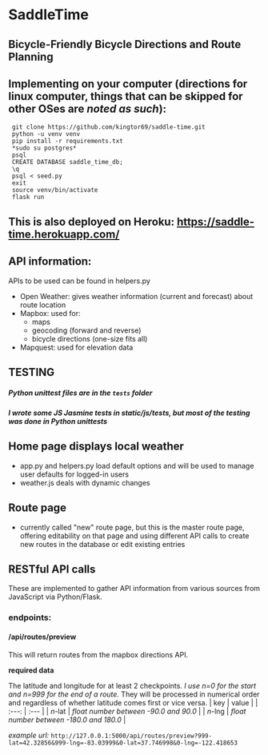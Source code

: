 # SaddleTime
## Bicycle-Friendly Bicycle Directions and Route Planning

## Implementing on your computer (directions for linux computer, things that can be skipped for other OSes are *noted as such*):
```
 git clone https://github.com/kingtor69/saddle-time.git
 python -u venv venv
 pip install -r requirements.txt
 *sudo su postgres*
 psql
 CREATE DATABASE saddle_time_db;
 \q
 psql < seed.py
 exit
 source venv/bin/activate
 flask run
```

## This is also deployed on Heroku: https://saddle-time.herokuapp.com/


## API information:
APIs to be used can be found in helpers.py
 - Open Weather: gives weather information (current and forecast) about route location
 - Mapbox: used for:
   - maps
   - geocoding (forward and reverse)
   - bicycle directions (one-size fits all)
 - Mapquest: used for elevation data

## TESTING
##### Python unittest files are in the `tests` folder
##### I wrote some JS Jasmine tests in static/js/tests, but most of the testing was done in Python unittests

## Home page displays local weather
 - app.py and helpers.py load default options and will be used to manage user defaults for logged-in users
 - weather.js deals with dynamic changes

## Route page
 - currently called "new" route page, but this is the master route page, offering editability on that page and using different API calls to create new routes in the database or edit existing entries

## RESTful API calls
These are implemented to gather API information from various sources from JavaScript via Python/Flask.

### endpoints:
#### /api/routes/preview
This will return routes from the mapbox directions API. 

****required data****

The latitude and longitude for at least 2 checkpoints. *I use n=0 for the start and n=999 for the end of a route.* They will be processed in numerical order and regardless of whether latitude comes first or vice versa.
 | key | value |
 | :---: | :--- |
 | *n*-lat | *float number between -90.0 and 90.0* |
 | *n*-lng | *float number between -180.0 and 180.0* |

*example url:* `http://127.0.0.1:5000/api/routes/preview?999-lat=42.32856&999-lng=-83.03999&0-lat=37.746998&0-lng=-122.418653`